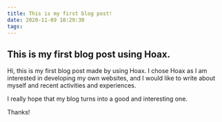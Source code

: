 ```yaml
---
title: This is my first blog post!
date: 2020-11-09 10:29:30
tags:
---
```



## This is my first blog post using Hoax.

Hi, this is my first blog post made by using Hoax. I chose Hoax as I am interested in developing my own websites, and I would like to write about myself and recent activities and experiences. 

I really hope that my blog turns into a good and interesting one.

Thanks!